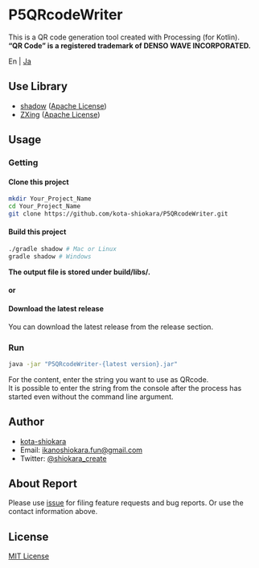 # P5QRcodeWriter
This is a QR code generation tool created with Processing (for Kotlin).  
**“QR Code” is a registered trademark of DENSO WAVE INCORPORATED.**

En | [Ja](./README.ja.md)  

## Use Library
- [shadow](https://github.com/johnrengelman/shadow) ([Apache License](http://www.apache.org/licenses/LICENSE-2.0))
- [ZXing](https://github.com/zxing/zxing) ([Apache License](http://www.apache.org/licenses/LICENSE-2.0))

## Usage
### Getting
#### Clone this project
```bash
mkdir Your_Project_Name
cd Your_Project_Name
git clone https://github.com/kota-shiokara/P5QRcodeWriter.git
```
#### Build this project
```bash
./gradle shadow # Mac or Linux
gradle shadow # Windows
```
**The output file is stored under build/libs/.**

#### or
#### Download the latest release
You can download the latest release from the release section.

### Run
```bash
java -jar "P5QRcodeWriter-{latest version}.jar"
```
For the content, enter the string you want to use as QRcode.  
It is possible to enter the string from the console after the process has started even without the command line argument.

## Author
- [kota-shiokara](https://github.com/kota-shiokara)
- Email: ikanoshiokara.fun@gmail.com
- Twitter: [@shiokara_create](https://twitter.com/shiokara_create)

## About Report
Please use [issue](https://github.com/kota-shiokara/ProcessingForKotlinTemplate/issues) for filing feature requests and bug reports. Or use the contact information above.

## License
[MIT License](https://choosealicense.com/licenses/mit/)